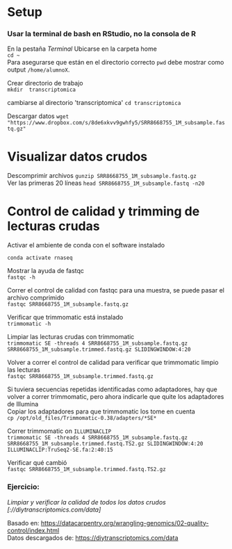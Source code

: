 # Setup  
 
### Usar la terminal de bash en RStudio, no la consola de R  

En la pestaña _Terminal_ Ubicarse en la carpeta home  
`cd ~`  
Para asegurarse que están en el directorio correcto `pwd` debe mostrar como output `/home/alumnoX`.  
  
  
Crear directorio de trabajo  
`mkdir  transcriptomica`  
  
cambiarse al directorio 'transcriptomica'
`cd transcriptomica`
  
  
Descargar datos 
`wget "https://www.dropbox.com/s/8de6xkvv9gwhfy5/SRR8668755_1M_subsample.fastq.gz"`
  
  
# Visualizar datos crudos  
  
Descomprimir archivos
`gunzip SRR8668755_1M_subsample.fastq.gz`  
Ver las primeras 20 líneas
`head SRR8668755_1M_subsample.fastq -n20` 

# Control de calidad y trimming de lecturas crudas    
  

Activar el ambiente de conda con el software instalado  
  
`conda activate rnaseq`  
    
Mostrar la ayuda de fastqc   
`fastqc -h`  
  
Correr el control de calidad con fastqc para una muestra, se puede pasar el archivo comprimido  
`fastqc SRR8668755_1M_subsample.fastq.gz`  
    
    
Verificar que trimmomatic está instalado    
`trimmomatic -h`  
    
Limpiar las lecturas crudas con trimmomatic  
`trimmomatic SE -threads 4 SRR8668755_1M_subsample.fastq.gz SRR8668755_1M_subsample.trimmed.fastq.gz SLIDINGWINDOW:4:20`

Volver a correr el control de calidad para verificar que trimmomatic limpio las lecturas  
`fastqc SRR8668755_1M_subsample.trimmed.fastq.gz`  
  
Si tuviera secuencias repetidas identificadas como adaptadores, hay que volver a correr trimmomatic, pero ahora indicarle que quite los adaptadores de Illumina    
Copiar los adaptadores para que trimmomatic los tome en cuenta   
`cp /opt/old_files/Trimmomatic-0.38/adapters/*SE* `   
  
Correr trimmomatic on `ILLUMINACLIP`  
`trimmomatic SE -threads 4 SRR8668755_1M_subsample.fastq.gz SRR8668755_1M_subsample.trimmed.fastq.TS2.gz SLIDINGWINDOW:4:20 ILLUMINACLIP:TruSeq2-SE.fa:2:40:15`  
  
Verificar qué cambió   
`fastqc SRR8668755_1M_subsample.trimmed.fastq.TS2.gz`  

  
### Ejercicio:  
_Limpiar y verificar la calidad de todos los datos crudos [://diytranscriptomics.com/data]_
  
Basado en:  https://datacarpentry.org/wrangling-genomics/02-quality-control/index.html  
Datos descargados de: https://diytranscriptomics.com/data 


